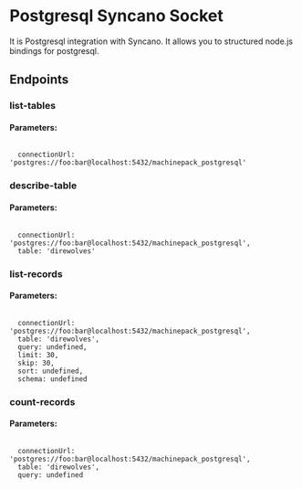 # Postgresql Syncano Socket

It is Postgresql integration with Syncano. It allows you to structured node.js bindings for postgresql.

## Endpoints

### list-tables

#### Parameters:
```

  connectionUrl: 'postgres://foo:bar@localhost:5432/machinepack_postgresql'
```


### describe-table

#### Parameters:
```

  connectionUrl: 'postgres://foo:bar@localhost:5432/machinepack_postgresql',
  table: 'direwolves'
```


### list-records

#### Parameters:
```

  connectionUrl: 'postgres://foo:bar@localhost:5432/machinepack_postgresql',
  table: 'direwolves',
  query: undefined,
  limit: 30,
  skip: 30,
  sort: undefined,
  schema: undefined
```


### count-records

#### Parameters:
```

  connectionUrl: 'postgres://foo:bar@localhost:5432/machinepack_postgresql',
  table: 'direwolves',
  query: undefined
```

